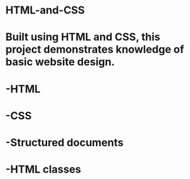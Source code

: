 # HTML-and-CSS
# Built using HTML and CSS, this project demonstrates knowledge of basic website design.
# -HTML
# -CSS
# -Structured documents
# -HTML classes

